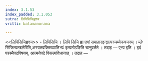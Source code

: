```yaml
---
index: 3.1.53
index_padded: 3.1.053
sutra: लिपिसिचिह्वश्च
vritti: balamanorama

---
```

<<लिपिसिचिह्वश्च>> - लिपिसिचि । लिपि सिचि ह्वा एषां समाहारद्वन्द्वात्पञ्चम्येकवचनम् ।च्लेः सि॑जित्यतश्च्लेरिति,अस्यतवक्तिख्यातिभ्यः॑ इत्यतोऽङिति चानुवर्तते । तदाह — एभ्य इति । इदं परस्मैपदविषयम्, आत्मनेपदे विकल्पविधानात् । तदाह — 